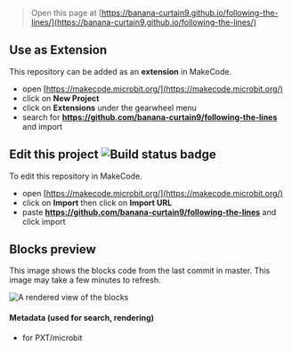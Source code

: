 
> Open this page at [https://banana-curtain9.github.io/following-the-lines/](https://banana-curtain9.github.io/following-the-lines/)

## Use as Extension

This repository can be added as an **extension** in MakeCode.

* open [https://makecode.microbit.org/](https://makecode.microbit.org/)
* click on **New Project**
* click on **Extensions** under the gearwheel menu
* search for **https://github.com/banana-curtain9/following-the-lines** and import

## Edit this project ![Build status badge](https://github.com/banana-curtain9/following-the-lines/workflows/MakeCode/badge.svg)

To edit this repository in MakeCode.

* open [https://makecode.microbit.org/](https://makecode.microbit.org/)
* click on **Import** then click on **Import URL**
* paste **https://github.com/banana-curtain9/following-the-lines** and click import

## Blocks preview

This image shows the blocks code from the last commit in master.
This image may take a few minutes to refresh.

![A rendered view of the blocks](https://github.com/banana-curtain9/following-the-lines/raw/master/.github/makecode/blocks.png)

#### Metadata (used for search, rendering)

* for PXT/microbit
<script src="https://makecode.com/gh-pages-embed.js"></script><script>makeCodeRender("{{ site.makecode.home_url }}", "{{ site.github.owner_name }}/{{ site.github.repository_name }}");</script>
